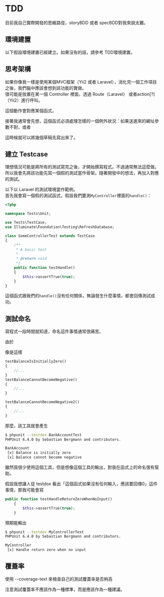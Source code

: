 # TDD

目前我自己實際開發的思維路徑，storyBDD 或者 specBDD對我來說太難。

## 環境建置

以下假設環境建置已經建立。如果沒有的話，請參考 TDD環境建置。

## 思考架構

如果你像我一樣是使用某個MVC框架（Yii2 或者 Laravel），消化完一個工作項目之後，我們腦中應該會想到該功能的實做。  
很可能是放置在某一個 Controller 裡面，透過 Route（Laravel） 或者action\[?\]（Yii2）進行呼叫。

這個動作會對應某個函式。

接著我通常會先想，這個函式必須處理怎樣的一個例外狀況：如果送進來的網址參數不對，或者

這時候就可以將幾個草稿先寫出來了。

## 建立 Testcase

理想情況可能是將所有的測試寫完之後，才開始撰寫程式。不過通常無法這麼做。  
所以我會先將該功能先寫一個假的測試當作骨架。隨著開發中的想法，再加入對應的測試。

以下以 Laravel 的測試環境當作範例。  
首先我會寫一個假的測試函式，假設我們要測`MyController`裡面的`handle()`：

```php
<?php

namespace Tests\Unit;

use Tests\TestCase;
use Illuminate\Foundation\Testing\RefreshDatabase;

class SomeControllerTest extends TestCase
{
    /**
     * A basic test
     *
     * @return void
     */
    public function testHandle()
    {
        $this->assertTrue(true);
    }
}
```

這個函式跟我們的`handle()`沒有任何關係，無論發生什麼事情，都會回傳測試成功。

## 測試命名

寫程式一段時間就知道，命名這件事情通常很痛苦。

由於

像是這樣

```php
testBalanceIsInitiallyZero()
{
    //...
}
testBalanceCannotBecomeNegative()
{
    //...
}

testBalanceCannotBecomeNegative2()
{
    //...
}
```

那麼，該工具就會產生

```bash
$ phpunit --testdox BankAccountTest
PHPUnit 6.4.0 by Sebastian Bergmann and contributors.

BankAccount
 [x] Balance is initially zero
 [x] Balance cannot become negative
```

雖然我很少使用這個工具，但是想像這個工具的輸出，對我在函式上的命名很有幫助。

假設我想讓人從 testdox 看出「這個函式如果沒有任何輸入，應該要回傳0」這件事情，那我可能會寫

```php
public function testHandleReturnZeroWhenNoInput()
    {
        $this->assertTrue(true);
    }
```

預期能輸出

```bash
$ phpunit --testdox MyControllerTest
PHPUnit 6.4.0 by Sebastian Bergmann and contributors.

MyController
 [x] Handle return zero when no input
```

## 覆蓋率

使用 --coverage-text 來檢查自己的測試覆蓋率是否夠高

注意測試覆蓋率不應該作為一種標準，而是應該作為一種建議。



